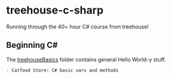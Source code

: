 # treehouse-c-sharp
Running through the 40+ hour C# course from treehouse!

## Beginning C#
The [treehouseBasics](https://github.com/BenRongey/treehouse-c-sharp/tree/master/treehouseBasics) folder contains general Hello World-y stuff.
    
    - Catfood Store: C# basic vars and methods

